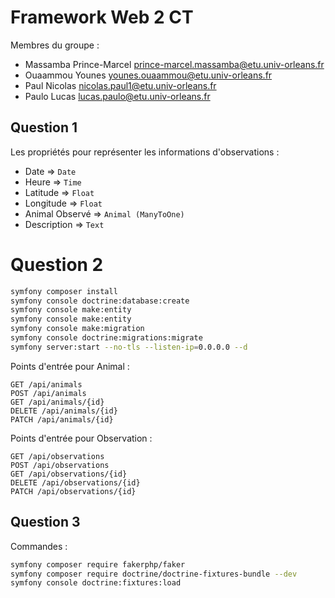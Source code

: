 # Framework Web 2 CT

Membres du groupe :
* Massamba Prince-Marcel <prince-marcel.massamba@etu.univ-orleans.fr>
* Ouaammou Younes <younes.ouaammou@etu.univ-orleans.fr>
* Paul Nicolas <nicolas.paul1@etu.univ-orleans.fr>
* Paulo Lucas <lucas.paulo@etu.univ-orleans.fr>


## Question 1

Les propriétés pour représenter les informations d'observations :
* Date => `Date`
* Heure => `Time`
* Latitude => `Float`
* Longitude => `Float`
* Animal Observé => `Animal (ManyToOne)`
* Description => `Text`

# Question 2

```bash
symfony composer install
symfony console doctrine:database:create
symfony console make:entity 
symfony console make:entity 
symfony console make:migration
symfony console doctrine:migrations:migrate
symfony server:start --no-tls --listen-ip=0.0.0.0 --d
```

Points d'entrée pour Animal : 

```
GET /api/animals
POST /api/animals
GET /api/animals/{id}
DELETE /api/animals/{id}
PATCH /api/animals/{id}
```

Points d'entrée pour Observation : 
```
GET /api/observations
POST /api/observations
GET /api/observations/{id}
DELETE /api/observations/{id}
PATCH /api/observations/{id}
```


## Question 3

Commandes :

```bash
symfony composer require fakerphp/faker
symfony composer require doctrine/doctrine-fixtures-bundle --dev
symfony console doctrine:fixtures:load
```